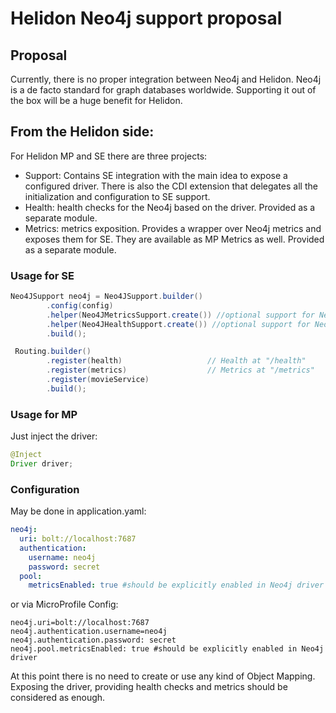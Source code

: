 # Helidon Neo4j support proposal

## Proposal

Currently, there is no proper integration between Neo4j and Helidon.
Neo4j is a de facto standard for graph databases worldwide. Supporting it out of the box will be a huge benefit for Helidon.

## From the Helidon side:

For Helidon MP and SE there are three projects:
* Support: Contains SE integration with the main idea to expose a configured driver. There is also the CDI extension that delegates all the initialization and configuration to SE support.
* Health: health checks for the Neo4j based on the driver. Provided as a separate module.   
* Metrics: metrics exposition. Provides a wrapper over Neo4j metrics and exposes them for SE. They are available as MP Metrics as well. Provided as a separate module. 

### Usage for SE
```java
Neo4JSupport neo4j = Neo4JSupport.builder()
        .config(config)
        .helper(Neo4JMetricsSupport.create()) //optional support for Neo4j Metrics
        .helper(Neo4JHealthSupport.create()) //optional support for Neo4j Health checks
        .build();

 Routing.builder()
        .register(health)                   // Health at "/health"
        .register(metrics)                  // Metrics at "/metrics"
        .register(movieService)
        .build();
```

### Usage for MP
Just inject the driver:
```java
@Inject
Driver driver;
```

### Configuration

May be done in application.yaml:

```yaml
neo4j:
  uri: bolt://localhost:7687
  authentication:
    username: neo4j
    password: secret
  pool:
    metricsEnabled: true #should be explicitly enabled in Neo4j driver 
```
or via MicroProfile Config:

```properties
neo4j.uri=bolt://localhost:7687
neo4j.authentication.username=neo4j
neo4j.authentication.password: secret
neo4j.pool.metricsEnabled: true #should be explicitly enabled in Neo4j driver 

```


At this point there is no need to create or use any kind of Object Mapping. Exposing the driver, providing health checks 
and metrics should be considered as enough. 